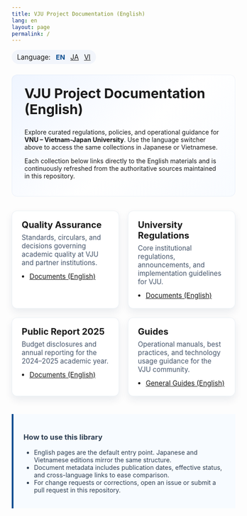 ```yaml
---
title: VJU Project Documentation (English)
lang: en
layout: page
permalink: /
---
```


<style>
  .language-switcher {
    display: inline-flex;
    gap: 0.75rem;
    align-items: center;
    padding: 0.4rem 0.75rem;
    margin: 0 0 1.5rem;
    border-radius: 999px;
    background: #f2f5fb;
    font-size: 0.95rem;
  }

  .language-switcher strong {
    color: #0b4d91;
  }

  .hero {
    padding: 1.5rem 1.8rem;
    border-radius: 12px;
    background: linear-gradient(135deg, #eff5ff 0%, #ffffff 55%, #f8fbff 100%);
    box-shadow: inset 0 0 0 1px rgba(11, 77, 145, 0.06);
    margin-bottom: 2rem;
  }

  .hero h1 {
    margin-top: 0;
    font-size: 1.9rem;
  }

  .collection-grid {
    display: grid;
    grid-template-columns: repeat(auto-fit, minmax(220px, 1fr));
    gap: 1.25rem;
    margin-bottom: 2rem;
  }

  .collection-card {
    border-radius: 12px;
    padding: 1.2rem 1.35rem;
    background: #ffffff;
    box-shadow: 0 8px 18px rgba(15, 43, 80, 0.08);
    border: 1px solid rgba(11, 77, 145, 0.08);
    transition: transform 0.15s ease, box-shadow 0.15s ease;
  }

  .collection-card:hover,
  .collection-card:focus-within {
    transform: translateY(-2px);
    box-shadow: 0 12px 22px rgba(15, 43, 80, 0.12);
  }

  .collection-card h2 {
    margin-top: 0;
    margin-bottom: 0.4rem;
    font-size: 1.25rem;
  }

  .collection-card p {
    margin: 0 0 0.75rem;
    color: #44546a;
    font-size: 0.95rem;
  }

  .collection-card ul {
    margin: 0;
    padding-left: 1.1rem;
    font-size: 0.95rem;
  }

  .supporting-info {
    padding: 1.2rem 1.4rem;
    border-left: 4px solid #0b4d91;
    background: #f7fbff;
    color: #2d3e52;
    margin-top: 2.5rem;
  }

  @media (max-width: 600px) {
    .hero {
      padding: 1.1rem 1.2rem;
    }

    .hero h1 {
      font-size: 1.6rem;
    }

    .collection-card {
      padding: 1rem 1.1rem;
    }
  }
</style>

<div class="language-switcher" role="navigation" aria-label="Language switcher">
  <span>Language:</span>
  <strong>EN</strong>
  <a href="/ja/">JA</a>
  <a href="/vi/">VI</a>
</div>

<section class="hero">
  <h1>VJU Project Documentation (English)</h1>
  <p>
    Explore curated regulations, policies, and operational guidance for
    <strong>VNU – Vietnam-Japan University</strong>. Use the language switcher above to access the same collections in Japanese or Vietnamese.
  </p>
  <p>
    Each collection below links directly to the English materials and is continuously refreshed from the authoritative sources maintained in this repository.
  </p>
</section>

<div class="collection-grid">
  <article class="collection-card">
    <h2>Quality Assurance</h2>
    <p>Standards, circulars, and decisions governing academic quality at VJU and partner institutions.</p>
    <ul>
      <li><a href="./Quality%20Assurance/English/index.md">Documents (English)</a></li>
    </ul>
  </article>

  <article class="collection-card">
    <h2>University Regulations</h2>
    <p>Core institutional regulations, announcements, and implementation guidelines for VJU.</p>
    <ul>
      <li><a href="./University%20Regulations/English/index.md">Documents (English)</a></li>
    </ul>
  </article>

  <article class="collection-card">
    <h2>Public Report 2025</h2>
    <p>Budget disclosures and annual reporting for the 2024–2025 academic year.</p>
    <ul>
      <li><a href="./Public%20Report%202025/English/index.md">Documents (English)</a></li>
    </ul>
  </article>

  <article class="collection-card">
    <h2>Guides</h2>
    <p>Operational manuals, best practices, and technology usage guidance for the VJU community.</p>
    <ul>
      <li><a href="./Guide/">General Guides (English)</a></li>
    </ul>
  </article>
</div>

<aside class="supporting-info">
  <h3>How to use this library</h3>
  <ul>
    <li>English pages are the default entry point. Japanese and Vietnamese editions mirror the same structure.</li>
    <li>Document metadata includes publication dates, effective status, and cross-language links to ease comparison.</li>
    <li>For change requests or corrections, open an issue or submit a pull request in this repository.</li>
  </ul>
</aside>
